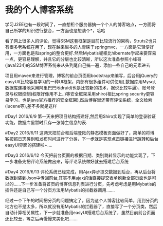 # 我的个人博客系统

学习J2EE也有一段时间了，一直想租个服务器搞一个个人的博客站点，一方面将自己所学的知识进行整合，一方面也是想装个*，哈哈

看了网上很多人的评论，觉得SSM这套框架是目前比较流行的架构，Struts2也只有很多老系统在用了，现在越来越多的人青睐于springmvc，一方面是它轻便好用，一方面也是和spring的整合更好.然后Mybatis呢相比hibernate学起来要容易一点，更容易理解，并且它的分层也比较清晰，所以这次准备参照小峰哥(java1234)的SSM博客系统来从头到尾自己搞一遍，添加一些自己的元素进去

项目用maven来进行管理，博客的前台页面用bootstrap来编写，后台用jQuery的easyUI(比较容易学习的一种UI框架，内部有很多组件可供使用),数据库用Mysql,数据库连接池采用阿里巴巴地druid(也是比较新的技术，据说比较牛逼)，账号登录与权限控制(权限好像用不上..)等安全框架采用shiro(相比spring security更容易学习，也是java官方推荐的安全框架),然后博客里还带有评论系统，全文检索(lucene等),差不多就是这样

#Day1 2016/6/9
第一天来把项目结构搭建好,然后用Shiro实现了简单的登录验证功能，数据库里暂时只存一张博主信息的表.

#Day2 2016/6/11
这两天把前台和后端登陆的静态模板页面做好了，简单的将博客按照日志类别和发布时间进行了分类，下一步就是实现点击链接进行跳转和后台easyUI界面的搭建啦~....

#Day3 2016/6/12
今天把前台页面的根据日期、类别跳转显示的功能实现了，下一步准备先把评论系统做出来，等评论系统做好就去搭建后台系统

#Day4 2016/6/13
评论系统已经完成，用Ajax异步提交数据到后台，再从后台将数据封装到Json中传回前台,其实不用ajax的话直接提交表单刷新全部页面也是可以的......下一步准备将首页的博客信息列表进行分页，先考虑考虑是用Mybatis的插件还是自己写一个分页方法用Mybatis的拦截器调用.......

经过一个下午的时间把分页的问题搞定了。因为这个人博客比较简单，用到分页的地方也不是太多，所以就没有用Mybatis的拦截器了，直接写了一个分页类，然后自动计算相关属性，下一步就准备用easyUI搭建后台系统了，虽然目前前台页面还比较丑，等之后再慢慢来美化吧.......
